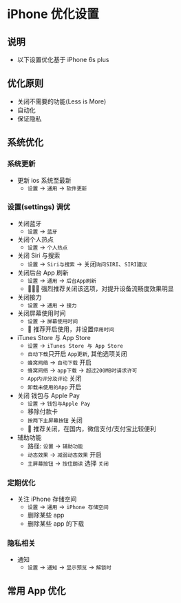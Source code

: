 # iPhone 优化设置

## 说明

-   以下设置优化基于 iPhone 6s plus

## 优化原则

-   关闭不需要的功能(Less is More)
-   自动化
-   保证隐私

## 系统优化

### 系统更新

-   更新 ios 系统至最新
    -   `设置` -> `通用` -> `软件更新`

### 设置(settings) 调优

-   关闭蓝牙
    -   `设置` -> `蓝牙`
-   关闭个人热点
    -   `设置` -> `个人热点`
-   关闭 Siri 与搜索
    -   `设置` -> `Siri与搜索` -> 关闭`询问SIRI`、`SIRI建议`
-   关闭后台 App 刷新
    -   `设置` -> `通用` -> `后台App刷新`
    -   🌟🌟🌟 强烈推荐关闭该选项，对提升设备流畅度效果明显
-   关闭接力
    -   `设置` -> `通用` -> `接力`
-   关闭屏幕使用时间
    -   `设置` -> `屏幕使用时间`
    -   🌟 推荐开启使用，并设置`停用时间`
-   iTunes Store 与 App Store
    -   `设置` -> `iTunes Store 与 App Store`
    -   `自动下载`只开启 `App更新`, 其他选项关闭
    -   `蜂窝网络` -> `自动下载` 开启
    -   `蜂窝网络` -> `app下载` -> `超过200MB时请求许可`
    -   `App内评分及评论` 关闭
    -   `卸载未使用的App` 开启
-   关闭 钱包与 Apple Pay
    -   `设置` -> `钱包与Apple Pay`
    -   移除付款卡
    -   `按两下主屏幕按钮` 关闭
    -   🌟 推荐关闭，在国内，微信支付/支付宝比较便利
-   辅助功能
    -   路径: `设置` -> `辅助功能`
    -   `动态效果` -> `减弱动态效果` 开启
    -   `主屏幕按钮` -> `按住朗读` 选择 `关闭`

### 定期优化

-   关注 iPhone 存储空间
    -   `设置` -> `通用` -> `iPhone 存储空间`
    -   删除某些 app
    -   删除某些 app 的下载

### 隐私相关

-   通知
    -   `设置` -> `通知` -> `显示预览` -> `解锁时`

## 常用 App 优化
